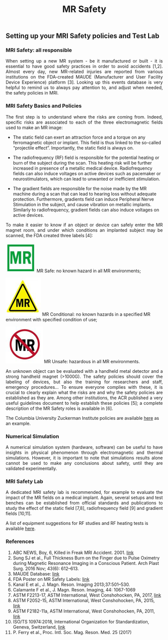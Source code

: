 ﻿---
layout: page
title: MR Safety
---

## Setting up your MRI Safety policies and Test Lab

### MRI Safety: all responsible

<DIV align="justify">When setting up a new MR system - be it manufactured or built - it is essential to have good safety practices in order to avoid accidents [1,2]. Almost every day, new MR-related injuries are reported from various institutions on the FDA-created MAUDE (Manufacturer and User Facility Device Experience) platform [3]. Looking up this events database is very helpful to remind us to always pay attention to, and adjust when needed, the safety policies in MRI. </DIV>

### MRI Safety Basics and Policies
<DIV align="justify">The first step is to understand where the risks are coming from. Indeed, specific risks are associated to each of the three electromagnetic fields used to make an MR image: </DIV>

-	The static field can exert an attraction force and a torque on any ferromagnetic object or implant. This field is thus linked to the so-called “projectile effect”. Importantly, the static field is always on.

-	The radiofrequency (RF) field is responsible for the potential heating or burn of the subject during the scan. This heating risk will be further increased in presence of a metallic medical device. Radiofrequency fields can also induce voltages on active devices such as pacemaker or neurostimulators, which can lead to unwanted or inefficient stimulation. 

-	The gradient fields are responsible for the noise made by the MR machine during a scan that can lead to hearing loss without adequate protection. Furthermore, gradients field can induce Peripheral Nerve Stimulation in the subject, and cause vibration on metallic implants. Similarly to radiofrequency, gradient fields can also induce voltages on active devices.

<DIV align="justify">To make it easier to know if an object or device can safely enter the MR magnet room, and under which conditions an implanted subject may be scanned, the FDA created three labels [4]: </DIV> 

![MR Safe](/assets/mrsafety/mrsafe.JPG) MR Safe: no known hazard in all MR environments;

![MR Conditional](/assets/mrsafety/mrconditional.JPG) MR Conditional: no known hazards in a specified MR environment with specified condition of use;

![MR Unsafe](/assets/mrsafety/mrunsafe.JPG) MR Unsafe: hazardous in all MR environments. 

<DIV align="justify">An unknown object can be evaluated with a handheld metal detector and a strong handheld magnet (>1000G). 
The safety policies should cover the labeling of devices, but also the training for researchers and staff, emergency procedures… To ensure everyone complies with these, it is crucial to clearly explain what the risks are and why the safety policies are established as they are. Among other institutions, the ACR published a very useful guidelines document to help establish these policies [5]; a complete description of the MR Safety roles is available in [6]. </DIV>

The Columbia University Zuckerman Institute policies are available [here](https://github.com/imr-framework/imr-framework.github.io/blob/master/assets/mrsafety/MBBI%20MR%20Safety%20Policies.zip) as an example. 

### Numerical Simulation 
<DIV align="justify">A numerical simulation system (hardware, software) can be useful to have insights in physical phenomenon through electromagnetic and thermal simulations. However, it is important to note that simulations results alone cannot be used to make any conclusions about safety, until they are validated experimentally. </DIV>

### MRI Safety Lab
<DIV align="justify">A dedicated MRI safety lab is recommended, for example to evaluate the impact of the MR fields on a medical implant. Again, several setups and test benches can be established from official standards and publications to study the effect of the static field [7,8], radiofrequency field [9] and gradient fields [10,11]. </DIV> 

A list of equipment suggestions for RF studies and RF heating tests is available [here](https://github.com/imr-framework/imr-framework.github.io/blob/master/assets/mrsafety/RF-Safety_Lab.xlsx). 

### References
1.	ABC NEWS, Boy, 6, Killed in Freak MRI Accident. 2001. [link](https://abcnews.go.com/US/story?id=92745&page=1)
2.	Sung SJ et al., Full Thickness Burn on the Finger due to Pulse Oximetry during Magnetic Resonance Imaging in a Conscious Patient. Arch Plast Surg. 2016 Nov; 43(6): 612–613.
3.	MAUDE Database: [link](https://www.accessdata.fda.gov/scripts/cdrh/cfdocs/cfmaude/search.cfm)
4.	FDA Poster on MR Safety Labels: [link](https://www.fda.gov/downloads/Radiation-EmittingProducts/RadiationEmittingProductsandProcedures/MedicalImaging/MRI/UCM528081.pdf)
5.	Kanal E et al., J. Magn. Reson. Imaging 2013;37:501–530.
6.	Calamante F et al., J. Magn. Reson. Imaging, 44: 1067-1069
7.	ASTM F2213-17, ASTM International, West Conshohocken, PA, 2017, [link](https://doi.org/10.1520/F2213-17)
8.	ASTM F2052-15, ASTM International, West Conshohocken, PA, 2015, [link](https://doi.org/10.1520/F2052-15) 
9.	ASTM F2182-11a, ASTM International, West Conshohocken, PA, 2011, [link](https://doi.org/10.1520/F2182-11A)  
10.	ISO/TS 10974:2018, International Organization for Standardization, Geneva, Switzerland, [link](https://www.iso.org/standard/65055.html)
11.	P. Ferry et al., Proc. Intl. Soc. Mag. Reson. Med. 25 (2017)
